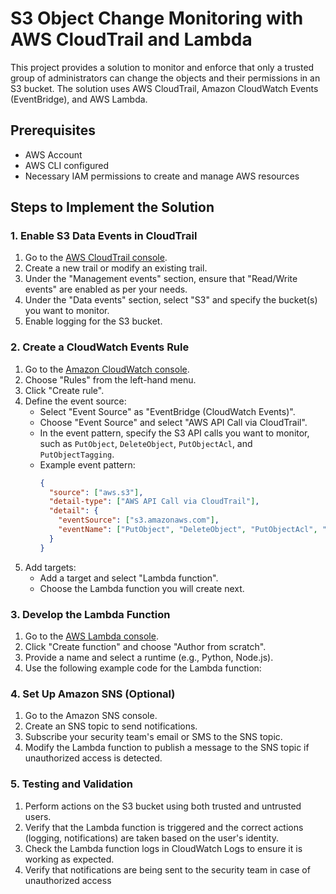# S3 Object Change Monitoring with AWS CloudTrail and Lambda

This project provides a solution to monitor and enforce that only a trusted group of administrators can change the objects and their permissions in an S3 bucket. The solution uses AWS CloudTrail, Amazon CloudWatch Events (EventBridge), and AWS Lambda.

## Prerequisites

- AWS Account
- AWS CLI configured
- Necessary IAM permissions to create and manage AWS resources

## Steps to Implement the Solution

### 1. Enable S3 Data Events in CloudTrail

1. Go to the [AWS CloudTrail console](https://console.aws.amazon.com/cloudtrail/home).
2. Create a new trail or modify an existing trail.
3. Under the "Management events" section, ensure that "Read/Write events" are enabled as per your needs.
4. Under the "Data events" section, select "S3" and specify the bucket(s) you want to monitor.
5. Enable logging for the S3 bucket.

### 2. Create a CloudWatch Events Rule

1. Go to the [Amazon CloudWatch console](https://console.aws.amazon.com/cloudwatch/home).
2. Choose "Rules" from the left-hand menu.
3. Click "Create rule".
4. Define the event source:
    - Select "Event Source" as "EventBridge (CloudWatch Events)".
    - Choose "Event Source" and select "AWS API Call via CloudTrail".
    - In the event pattern, specify the S3 API calls you want to monitor, such as `PutObject`, `DeleteObject`, `PutObjectAcl`, and `PutObjectTagging`.
    - Example event pattern:
      ```json
      {
        "source": ["aws.s3"],
        "detail-type": ["AWS API Call via CloudTrail"],
        "detail": {
          "eventSource": ["s3.amazonaws.com"],
          "eventName": ["PutObject", "DeleteObject", "PutObjectAcl", "PutObjectTagging"]
        }
      }
      ```
5. Add targets:
    - Add a target and select "Lambda function".
    - Choose the Lambda function you will create next.

### 3. Develop the Lambda Function

1. Go to the [AWS Lambda console](https://console.aws.amazon.com/lambda/home).
2. Click "Create function" and choose "Author from scratch".
3. Provide a name and select a runtime (e.g., Python, Node.js).
4. Use the following example code for the Lambda function:

### 4. Set Up Amazon SNS (Optional)

1. Go to the Amazon SNS console.
2. Create an SNS topic to send notifications.
3. Subscribe your security team's email or SMS to the SNS topic.
4. Modify the Lambda function to publish a message to the SNS topic if unauthorized access is detected.

### 5. Testing and Validation
1. Perform actions on the S3 bucket using both trusted and untrusted users.
2. Verify that the Lambda function is triggered and the correct actions (logging, notifications) are taken based on the user's identity.
3. Check the Lambda function logs in CloudWatch Logs to ensure it is working as expected.
4. Verify that notifications are being sent to the security team in case of unauthorized access
